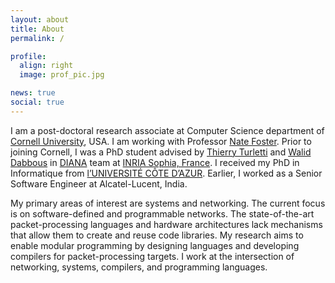 ```yaml
---
layout: about
title: About
permalink: /

profile:
  align: right
  image: prof_pic.jpg

news: true
social: true
---
```

I am a post-doctoral research associate at Computer Science department
of <a href="https://www.cornell.edu" target="_blank">Cornell University</a>, USA. 
I am working with Professor <a href="https://www.cs.cornell.edu/~jnfoster/" target="_blank">Nate Foster</a>.
Prior to joining Cornell, I was a PhD student advised by 
[Thierry Turletti](https://team.inria.fr/diana/team-members/thierry-turletti/) and
[Walid Dabbous](https://team.inria.fr/diana/team-members/walid-dabbous/) in
[DIANA](https://team.inria.fr/diana/team-members/)
team at [INRIA Sophia, France](https://www.inria.fr/fr/centre-inria-sophia-antipolis-mediterranee). 
I received my PhD in Informatique from [l’UNIVERSITÉ CÔTE D’AZUR](http://univ-cotedazur.fr/fr). 
Earlier, I worked as a Senior Software Engineer at Alcatel-Lucent, India.


My primary areas of interest are systems and networking. The current focus is on
software-defined and programmable networks. The state-of-the-art packet-processing
languages and hardware architectures lack mechanisms that allow them to create 
and reuse code libraries. My research aims to enable modular programming by 
designing languages and developing compilers for packet-processing targets. I 
work at the intersection of networking, systems, compilers, and programming 
languages.



